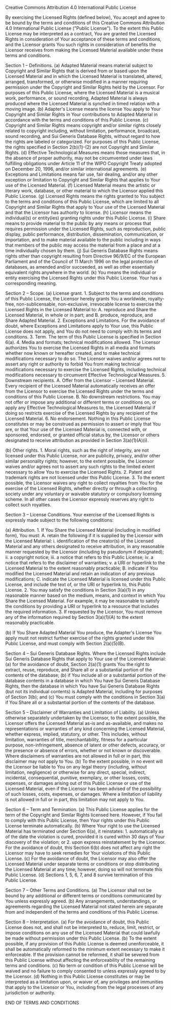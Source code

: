 Creative Commons Attribution 4.0 International Public License

By exercising the Licensed Rights (defined below), You accept and agree to be bound by the terms and conditions of this Creative Commons Attribution 4.0 International Public License ("Public License"). To the extent this Public License may be interpreted as a contract, You are granted the Licensed Rights in consideration of Your acceptance of these terms and conditions, and the Licensor grants You such rights in consideration of benefits the Licensor receives from making the Licensed Material available under these terms and conditions.

Section 1 – Definitions.
(a) Adapted Material means material subject to Copyright and Similar Rights that is derived from or based upon the Licensed Material and in which the Licensed Material is translated, altered, arranged, transformed, or otherwise modified in a manner requiring permission under the Copyright and Similar Rights held by the Licensor. For purposes of this Public License, where the Licensed Material is a musical work, performance, or sound recording, Adapted Material is always produced where the Licensed Material is synched in timed relation with a moving image.
(b) Adapter's License means the license You apply to Your Copyright and Similar Rights in Your contributions to Adapted Material in accordance with the terms and conditions of this Public License.
(c) Copyright and Similar Rights means copyright and/or similar rights closely related to copyright including, without limitation, performance, broadcast, sound recording, and Sui Generis Database Rights, without regard to how the rights are labeled or categorized. For purposes of this Public License, the rights specified in Section 2(b)(1)-(2) are not Copyright and Similar Rights.
(d) Effective Technological Measures means those measures that, in the absence of proper authority, may not be circumvented under laws fulfilling obligations under Article 11 of the WIPO Copyright Treaty adopted on December 20, 1996, and/or similar international agreements.
(e) Exceptions and Limitations means fair use, fair dealing, and/or any other exception or limitation to Copyright and Similar Rights that applies to Your use of the Licensed Material.
(f) Licensed Material means the artistic or literary work, database, or other material to which the Licensor applied this Public License.
(g) Licensed Rights means the rights granted to You subject to the terms and conditions of this Public License, which are limited to all Copyright and Similar Rights that apply to Your use of the Licensed Material and that the Licensor has authority to license.
(h) Licensor means the individual(s) or entity(ies) granting rights under this Public License.
(i) Share means to provide material to the public by any means or process that requires permission under the Licensed Rights, such as reproduction, public display, public performance, distribution, dissemination, communication, or importation, and to make material available to the public including in ways that members of the public may access the material from a place and at a time individually chosen by them.
(j) Sui Generis Database Rights means rights other than copyright resulting from Directive 96/9/EC of the European Parliament and of the Council of 11 March 1996 on the legal protection of databases, as amended and/or succeeded, as well as other essentially equivalent rights anywhere in the world.
(k) You means the individual or entity exercising the Licensed Rights under this Public License. Your has a corresponding meaning.

Section 2 – Scope.
(a) License grant.
    1. Subject to the terms and conditions of this Public License, the Licensor hereby grants You a worldwide, royalty-free, non-sublicensable, non-exclusive, irrevocable license to exercise the Licensed Rights in the Licensed Material to:
        A. reproduce and Share the Licensed Material, in whole or in part; and
        B. produce, reproduce, and Share Adapted Material.
    2. Exceptions and Limitations. For the avoidance of doubt, where Exceptions and Limitations apply to Your use, this Public License does not apply, and You do not need to comply with its terms and conditions.
    3. Term. The term of this Public License is specified in Section 6(a).
    4. Media and formats; technical modifications allowed. The Licensor authorizes You to exercise the Licensed Rights in all media and formats whether now known or hereafter created, and to make technical modifications necessary to do so. The Licensor waives and/or agrees not to assert any right or authority to forbid You from making technical modifications necessary to exercise the Licensed Rights, including technical modifications necessary to circumvent Effective Technological Measures.
    5. Downstream recipients.
        A. Offer from the Licensor – Licensed Material. Every recipient of the Licensed Material automatically receives an offer from the Licensor to exercise the Licensed Rights under the terms and conditions of this Public License.
        B. No downstream restrictions. You may not offer or impose any additional or different terms or conditions on, or apply any Effective Technological Measures to, the Licensed Material if doing so restricts exercise of the Licensed Rights by any recipient of the Licensed Material.
    6. No endorsement. Nothing in this Public License constitutes or may be construed as permission to assert or imply that You are, or that Your use of the Licensed Material is, connected with, or sponsored, endorsed, or granted official status by, the Licensor or others designated to receive attribution as provided in Section 3(a)(1)(A)(i).

(b) Other rights.
    1. Moral rights, such as the right of integrity, are not licensed under this Public License, nor are publicity, privacy, and/or other similar personality rights; however, to the extent possible, the Licensor waives and/or agrees not to assert any such rights to the limited extent necessary to allow You to exercise the Licensed Rights.
    2. Patent and trademark rights are not licensed under this Public License.
    3. To the extent possible, the Licensor waives any right to collect royalties from You for the exercise of the Licensed Rights, whether directly or through a collecting society under any voluntary or waivable statutory or compulsory licensing scheme. In all other cases the Licensor expressly reserves any right to collect such royalties.

Section 3 – License Conditions.
Your exercise of the Licensed Rights is expressly made subject to the following conditions:

(a) Attribution.
    1. If You Share the Licensed Material (including in modified form), You must:
        A. retain the following if it is supplied by the Licensor with the Licensed Material:
            i. identification of the creator(s) of the Licensed Material and any others designated to receive attribution, in any reasonable manner requested by the Licensor (including by pseudonym if designated);
            ii. a copyright notice;
            iii. a notice that refers to this Public License;
            iv. a notice that refers to the disclaimer of warranties;
            v. a URI or hyperlink to the Licensed Material to the extent reasonably practicable;
        B. indicate if You modified the Licensed Material and retain an indication of any previous modifications;
        C. indicate the Licensed Material is licensed under this Public License, and include the text of, or the URI or hyperlink to, this Public License.
    2. You may satisfy the conditions in Section 3(a)(1) in any reasonable manner based on the medium, means, and context in which You Share the Licensed Material. For example, it may be reasonable to satisfy the conditions by providing a URI or hyperlink to a resource that includes the required information.
    3. If requested by the Licensor, You must remove any of the information required by Section 3(a)(1)(A) to the extent reasonably practicable.

(b) If You Share Adapted Material You produce, the Adapter's License You apply must not restrict further exercise of the rights granted under this Public License, and must comply with Section 2(a)(5)(B).

Section 4 – Sui Generis Database Rights.
Where the Licensed Rights include Sui Generis Database Rights that apply to Your use of the Licensed Material:
(a) for the avoidance of doubt, Section 2(a)(1) grants You the right to extract, reuse, reproduce, and Share all or a substantial portion of the contents of the database;
(b) if You include all or a substantial portion of the database contents in a database in which You have Sui Generis Database Rights, then the database in which You have Sui Generis Database Rights (but not its individual contents) is Adapted Material, including for purposes of Section 3(b); and
(c) You must comply with the conditions in Section 3(a) if You Share all or a substantial portion of the contents of the database.

Section 5 – Disclaimer of Warranties and Limitation of Liability.
(a) Unless otherwise separately undertaken by the Licensor, to the extent possible, the Licensor offers the Licensed Material as-is and as-available, and makes no representations or warranties of any kind concerning the Licensed Material, whether express, implied, statutory, or other. This includes, without limitation, warranties of title, merchantability, fitness for a particular purpose, non-infringement, absence of latent or other defects, accuracy, or the presence or absence of errors, whether or not known or discoverable. Where disclaimers of warranties are not allowed in full or in part, this disclaimer may not apply to You.
(b) To the extent possible, in no event will the Licensor be liable to You on any legal theory (including, without limitation, negligence) or otherwise for any direct, special, indirect, incidental, consequential, punitive, exemplary, or other losses, costs, expenses, or damages arising out of this Public License or use of the Licensed Material, even if the Licensor has been advised of the possibility of such losses, costs, expenses, or damages. Where a limitation of liability is not allowed in full or in part, this limitation may not apply to You.

Section 6 – Term and Termination.
(a) This Public License applies for the term of the Copyright and Similar Rights licensed here. However, if You fail to comply with this Public License, then Your rights under this Public License terminate automatically.
(b) Where Your right to use the Licensed Material has terminated under Section 6(a), it reinstates:
    1. automatically as of the date the violation is cured, provided it is cured within 30 days of Your discovery of the violation; or
    2. upon express reinstatement by the Licensor.
For the avoidance of doubt, this Section 6(b) does not affect any right the Licensor may have to seek remedies for Your violations of this Public License.
(c) For the avoidance of doubt, the Licensor may also offer the Licensed Material under separate terms or conditions or stop distributing the Licensed Material at any time; however, doing so will not terminate this Public License.
(d) Sections 1, 5, 6, 7, and 8 survive termination of this Public License.

Section 7 – Other Terms and Conditions.
(a) The Licensor shall not be bound by any additional or different terms or conditions communicated by You unless expressly agreed.
(b) Any arrangements, understandings, or agreements regarding the Licensed Material not stated herein are separate from and independent of the terms and conditions of this Public License.

Section 8 – Interpretation.
(a) For the avoidance of doubt, this Public License does not, and shall not be interpreted to, reduce, limit, restrict, or impose conditions on any use of the Licensed Material that could lawfully be made without permission under this Public License.
(b) To the extent possible, if any provision of this Public License is deemed unenforceable, it shall be automatically reformed to the minimum extent necessary to make it enforceable. If the provision cannot be reformed, it shall be severed from this Public License without affecting the enforceability of the remaining terms and conditions.
(c) No term or condition of this Public License will be waived and no failure to comply consented to unless expressly agreed to by the Licensor.
(d) Nothing in this Public License constitutes or may be interpreted as a limitation upon, or waiver of, any privileges and immunities that apply to the Licensor or You, including from the legal processes of any jurisdiction or authority.

END OF TERMS AND CONDITIONS
